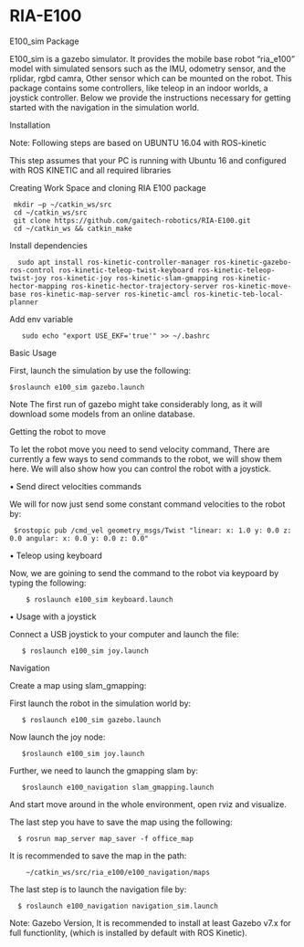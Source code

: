 # RIA-E100
E100_sim Package

E100_sim is a gazebo simulator. It provides the mobile base robot “ria_e100”  model  with simulated sensors such as the IMU, odometry sensor, and the rplidar, rgbd camra, Other sensor  which can be mounted on the robot.
This package contains some controllers, like teleop in an indoor worlds, a joystick controller. Below we provide the instructions necessary for getting started with the navigation in the simulation world. 


Installation

Note: Following steps are based on UBUNTU 16.04 with ROS-kinetic

This step assumes that your PC is running with Ubuntu 16 and configured with ROS KINETIC and all required libraries 

Creating Work Space and cloning RIA E100 package

     mkdir –p ~/catkin_ws/src
     cd ~/catkin_ws/src
     git clone https://github.com/gaitech-robotics/RIA-E100.git
     cd ~/catkin_ws && catkin_make

Install dependencies 

      sudo apt install ros-kinetic-controller-manager ros-kinetic-gazebo-ros-control ros-kinetic-teleop-twist-keyboard ros-kinetic-teleop-twist-joy ros-kinetic-joy ros-kinetic-slam-gmapping ros-kinetic-hector-mapping ros-kinetic-hector-trajectory-server ros-kinetic-move-base ros-kinetic-map-server ros-kinetic-amcl ros-kinetic-teb-local-planner

Add env variable

       sudo echo "export USE_EKF='true'" >> ~/.bashrc


Basic Usage

First, launch the simulation by use the following:

    $roslaunch e100_sim gazebo.launch 

Note The first run of gazebo might take considerably long, as it will download some models from an online database. 

Getting the robot to move

To let the robot move you need to send velocity command,  There are currently a few ways to send commands to the robot, we will show  them here. We will also show how you can control the robot with a joystick.

• Send direct velocities commands

We will for now just send some constant command velocities to the robot by:
   
     $rostopic pub /cmd_vel geometry_msgs/Twist "linear: x: 1.0 y: 0.0 z: 0.0 angular: x: 0.0 y: 0.0 z: 0.0"  



•  Teleop using keyboard

Now, we are goining to send the command to the robot via keypoard by typing the following:
        
        $ roslaunch e100_sim keyboard.launch 
        
• Usage with a joystick

Connect a USB joystick to your computer and launch the file:
       
       $ roslaunch e100_sim joy.launch 

Navigation

Create a map using slam_gmapping:

First launch the robot in the  simulation world by:

       $ roslaunch e100_sim gazebo.launch 

Now launch the joy node: 
             
       $roslaunch e100_sim joy.launch

Further, we need to launch the gmapping slam by:

       $roslaunch e100_navigation slam_gmapping.launch

And start move around in the whole environment, open rviz and visualize.







The last step you have to save the map using the following:

      $ rosrun map_server map_saver -f office_map


It is recommended to save the map in the path: 

        ~/catkin_ws/src/ria_e100/e100_navigation/maps


The last step is to launch the navigation file by: 

      $ roslaunch e100_navigation navigation_sim.launch  





  


Note: Gazebo Version,
It is recommended to install at least Gazebo v7.x for full functionlity, (which is installed by default with ROS Kinetic). 
